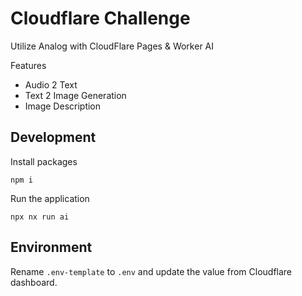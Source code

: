 # Cloudflare Challenge

Utilize Analog with CloudFlare Pages & Worker AI

Features

- Audio 2 Text
- Text 2 Image Generation
- Image Description

## Development

Install packages

```
npm i
```

Run the application

```
npx nx run ai
```

## Environment

Rename `.env-template` to `.env` and update the value from Cloudflare dashboard.
